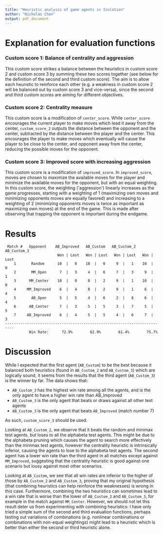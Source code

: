 ```yaml
---
title: "Heuristic analysis of game agents in Isolation"
author: "Nicholas Chen"
output: pdf_document
---
```


# Explanation for evaluation functions

### Custom score 1: Balance of centrality and aggression

This custom score strikes a balance between the heuristics in custom score 2 and custom score 3 by summing these two scores together (see below for the definition of the second and third custom score). The aim is to allow each heuristic to reinforce each other (e.g. a weakness in custom score 2 will be balanced out by custom score 3 and vice-versa), since the second and third custom scores are aiming for different objectives.

### Custom score 2: Centrality measure

This custom score is a modification of `center_score`. While `center_score` encourages the current player to make moves which lead it away from the center, `custom_score_2` outputs the distance between the opponent and the center, subtracted by the distance between the player and the center. This encourages the player to make moves which eventually will cause the player to be close to the center, and opponent away from the center, reducing the possible moves for the opponent.

### Custom score 3: Improved score with increasing aggression

This custom score is a modification of `improved_score`. In `improved_score`, moves are chosen to maximize the available moves for the player and minimize the available moves for the opponent, but with an equal weighting. In this custom score, the weighting ('aggression') linearly increases as the game progresses, starting with a weighting of 1 (maximizing own moves and minimizing opponents moves are equally favored) and increasing to a weighting of 2 (minimizing opponents moves is twice as important as maximizing own moves) at the end of the game. This is made after observing that trapping the opponent is important during the endgame.

# Results
    
     Match #   Opponent    AB_Improved   AB_Custom   AB_Custom_2  AB_Custom_3 
                            Won | Lost   Won | Lost   Won | Lost   Won | Lost 
        1       Random      10  |   0    10  |   0     9  |   1    10  |   0  
        2       MM_Open      7  |   3     4  |   6     7  |   3     9  |   1  
        3      MM_Center    10  |   0     8  |   2     9  |   1    10  |   0  
        4     MM_Improved    6  |   4     8  |   2     9  |   1     6  |   4  
        5       AB_Open      5  |   5     4  |   6     2  |   8     6  |   4  
        6      AB_Center     7  |   3     5  |   5     3  |   7     5  |   5  
        7     AB_Improved    6  |   4     5  |   5     4  |   6     7  |   3  
    --------------------------------------------------------------------------
               Win Rate:      72.9%        62.9%        61.4%        75.7%    
               
# Discussion

While I expected that the first agent (`AB_Custom`) to be the best because it balanced both heuristics (found in `AB_Custom_2` and `AB_Custom_3`) which are logically sound, it seems from the results that the third agent (`AB_Custom_3`) is the winner by far. The data shows that:

* `AB_Custom_3` has the highest win rate among all the agents, and is the only agent to have a higher win rate than AB_Improved
* `AB_Custom_3` is the only agent that beats or draws against all other test agents
* `AB_Custom_3` is the only agent that beats `AB_Improved` (match number 7)

As such, `custom_score_3` should be used. 

Looking at `AB_Custom_2`, we observe that it beats the random and minimax test agents, but loses to all the alphabeta test agents. This might be due to the alphabeta pruning which causes the agent to search more effectively than the minimax test agents, however the centrality heuristic is intrinsically inferior, causing the agents to lose to the alphabeta test agents. The second agent has a lower win rate than the third agent in all matches except against `MM_Improved`, suggesting that the centrality heuristic is good against one scenario but lousy against most other scenarios.

Looking at `AB_Custom`, we see that all win rates are inferior to the higher of those by `AB_Custom_2` and `AB_Custom_3`, proving that my original hypothesis (that combining heuristics can help reinforce the weaknesses) is wrong in this case. Furthermore, combining the two heuristics can sometimes lead to a win rate that is worse than the lower of `AB_Custom_2` and `AB_Custom_3`, for example in the match against `MM_Center`. However, we should not let this result deter us from experimenting with combining heuristics: I have only tried a simple sum of the second and third evaluation functions, perhaps testing out variations of combinations (e.g. nonlinear combinations or combinations with non-equal weightings) might lead to a heuristic which is better than either the second or third heuristic alone.
